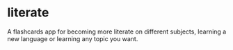 # literate
A flashcards app for becoming more literate on different subjects, learning a new language or learning any topic you want.

